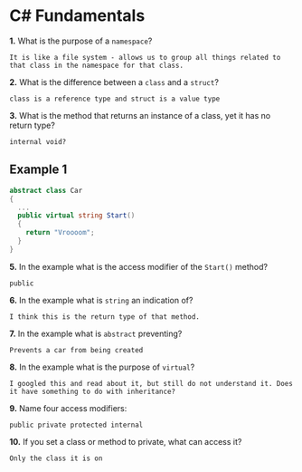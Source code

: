 # C# Fundamentals


**1.** What is the purpose of a `namespace`?
<!-- enter you answer in the space below -->
```
It is like a file system - allows us to group all things related to that class in the namespace for that class.
```
**2.** What is the difference between a `class` and a `struct`?
<!-- enter you answer in the space below -->
```
class is a reference type and struct is a value type
```
**3.** What is the method that returns an instance of a class, yet it has no return type?
<!-- enter you answer in the space below -->
```
internal void?
```
## Example 1
```c#
abstract class Car
{
  ...
  public virtual string Start()
  {
    return "Vroooom";
  }
}
```
**5.** In the example what is the access modifier of the `Start()` method?
<!-- enter you answer in the space below -->
```
public
```
**6.** In the example what is `string` an indication of?
<!-- enter you answer in the space below -->
```
I think this is the return type of that method.
```
**7.** In the example what is `abstract` preventing?
<!-- enter you answer in the space below -->
```
Prevents a car from being created
```
**8.** In the example what is the purpose of `virtual`?
<!-- enter you answer in the space below -->
```
I googled this and read about it, but still do not understand it. Does it have something to do with inheritance?
```
**9.** Name four access modifiers:
<!-- enter you answer in the space below -->
```
public private protected internal
```
**10.** If you set a class or method to private, what can access it?
<!-- enter you answer in the space below -->
```
Only the class it is on
```